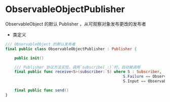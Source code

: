 # ObservableObjectPublisher

ObservableObject 的默认 Publisher ，从可观察对象发布更改的发布者


- 类定义

```swift
/// ObservableObject 的默认发布者  
final public class ObservableObjectPublisher : Publisher {

    public init()

    /// Publisher 协议方法实现，调用`subscribe(_:)`时，自动被调用
    final public func receive<S>(subscriber: S) where S : Subscriber, 
    												S.Failure == ObservableObjectPublisher.Failure, 
    												S.Input == ObservableObjectPublisher.Output

    final public func send()
}
```

